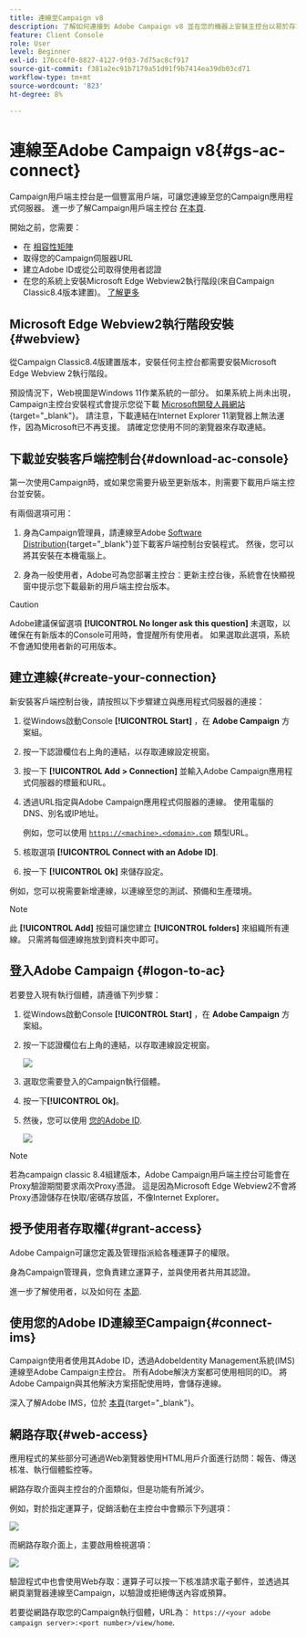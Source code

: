 ```yaml
---
title: 連線至Campaign v8
description: 了解如何連接到 Adobe Campaign v8 並在您的機器上安裝主控台以易於存取。
feature: Client Console
role: User
level: Beginner
exl-id: 176cc4f0-8827-4127-9f03-7d75ac8cf917
source-git-commit: f381a2ec91b7179a51d91f9b7414ea39db03cd71
workflow-type: tm+mt
source-wordcount: '823'
ht-degree: 8%

---
```


# 連線至Adobe Campaign v8{#gs-ac-connect}

Campaign用戶端主控台是一個豐富用戶端，可讓您連線至您的Campaign應用程式伺服器。 進一步了解Campaign用戶端主控台 [在本頁](ac-components.md#presentation-layer).

開始之前，您需要：

* 在 [相容性矩陣](compatibility-matrix.md)
* 取得您的Campaign伺服器URL
* 建立Adobe ID或從公司取得使用者認證
* 在您的系統上安裝Microsoft Edge Webview2執行階段(來自Campaign Classic8.4版本建置)。 [了解更多](#webview)

## Microsoft Edge Webview2執行階段安裝 {#webview}

從Campaign Classic8.4版建置版本，安裝任何主控台都需要安裝Microsoft Edge Webview 2執行階段。

預設情況下，Web視圖是Windows 11作業系統的一部分。 如果系統上尚未出現，Campaign主控台安裝程式會提示您從下載 [Microsoft開發人員網站](http://www.adobe.com/go/acc-ms-webview2-runtime-download_tw){target=&quot;_blank&quot;}。 請注意，下載連結在Internet Explorer 11瀏覽器上無法運作，因為Microsoft已不再支援。 請確定您使用不同的瀏覽器來存取連結。

## 下載並安裝客戶端控制台{#download-ac-console}

第一次使用Campaign時，或如果您需要升級至更新版本，則需要下載用戶端主控台並安裝。

有兩個選項可用：

1. 身為Campaign管理員，請連線至Adobe [Software Distribution](https://experience.adobe.com/#/downloads/content/software-distribution/en/campaign.html){target=&quot;_blank&quot;}並下載客戶端控制台安裝程式。 然後，您可以將其安裝在本機電腦上。

1. 身為一般使用者，Adobe可為您部署主控台：更新主控台後，系統會在快顯視窗中提示您下載最新的用戶端主控台版本。

>[!CAUTION]
>
>Adobe建議保留選項 **[!UICONTROL No longer ask this question]** 未選取，以確保在有新版本的Console可用時，會提醒所有使用者。  如果選取此選項，系統不會通知使用者新的可用版本。

## 建立連線{#create-your-connection}

新安裝客戶端控制台後，請按照以下步驟建立與應用程式伺服器的連接：

1. 從Windows啟動Console **[!UICONTROL Start]** ，在 **Adobe Campaign** 方案組。

1. 按一下認證欄位右上角的連結，以存取連線設定視窗。

1. 按一下 **[!UICONTROL Add > Connection]** 並輸入Adobe Campaign應用程式伺服器的標籤和URL。

1. 透過URL指定與Adobe Campaign應用程式伺服器的連線。 使用電腦的DNS、別名或IP地址。

   例如，您可以使用 [`https://<machine>.<domain>.com`](https://myserver.adobe.com) 類型URL。

1. 核取選項 **[!UICONTROL Connect with an Adobe ID]**.

1. 按一下 **[!UICONTROL Ok]** 來儲存設定。

例如，您可以視需要新增連線，以連線至您的測試、預備和生產環境。

>[!NOTE]
>
>此 **[!UICONTROL Add]** 按鈕可讓您建立 **[!UICONTROL folders]** 來組織所有連線。 只需將每個連線拖放到資料夾中即可。

## 登入Adobe Campaign {#logon-to-ac}

若要登入現有執行個體，請遵循下列步驟：

1. 從Windows啟動Console **[!UICONTROL Start]** ，在 **Adobe Campaign** 方案組。

1. 按一下認證欄位右上角的連結，以存取連線設定視窗。

   ![](assets/connectToCampaign.png)

1. 選取您需要登入的Campaign執行個體。

1. 按一下&#x200B;**[!UICONTROL Ok]**。

1. 然後，您可以使用 [您的Adobe ID](#connect-ims).

   ![](assets/adobeID.png)

>[!NOTE]
>
>若為campaign classic 8.4組建版本，Adobe Campaign用戶端主控台可能會在Proxy驗證期間要求兩次Proxy憑證。 這是因為Microsoft Edge Webview2不會將Proxy憑證儲存在快取/密碼存放區，不像Internet Explorer。

## 授予使用者存取權{#grant-access}

Adobe Campaign可讓您定義及管理指派給各種運算子的權限。

身為Campaign管理員，您負責建立運算子，並與使用者共用其認證。

進一步了解使用者，以及如何在 [本節](gs-permissions.md).


## 使用您的Adobe ID連線至Campaign{#connect-ims}

Campaign使用者使用其Adobe ID，透過AdobeIdentity Management系統(IMS)連線至Adobe Campaign主控台。 所有Adobe解決方案都可使用相同的ID。 將Adobe Campaign與其他解決方案搭配使用時，會儲存連線。

深入了解Adobe IMS，位於 [本頁](https://helpx.adobe.com/enterprise/using/identity.html){target=&quot;_blank&quot;}。

## 網路存取{#web-access}

應用程式的某些部分可通過Web瀏覽器使用HTML用戶介面進行訪問：報告、傳送核准、執行個體監控等。

網路存取介面與主控台的介面類似，但是功能有所減少。

例如，對於指定運算子，促銷活動在主控台中會顯示下列選項：

![](assets/campaign-from-console.png)

而網路存取介面上，主要啟用檢視選項：

![](assets/campaign-from-web.png)

驗證程式中也會使用Web存取：運算子可以按一下核准請求電子郵件，並透過其網頁瀏覽器連線至Campaign，以驗證或拒絕傳送內容或預算。

若要從網路存取您的Campaign執行個體，URL為：  `https://<your adobe campaign server>:<port number>/view/home`.
